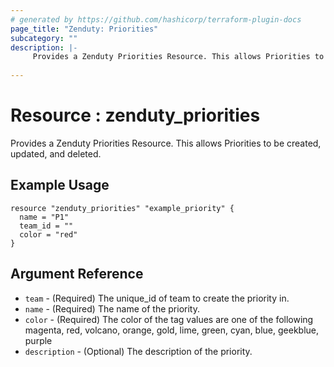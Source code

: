 ```yaml
---
# generated by https://github.com/hashicorp/terraform-plugin-docs
page_title: "Zenduty: Priorities"
subcategory: ""
description: |- 
     Provides a Zenduty Priorities Resource. This allows Priorities to be created, updated, and deleted.
  
---
```


# Resource : zenduty_priorities 
Provides a Zenduty Priorities Resource. This allows Priorities to be created, updated, and deleted.    
## Example Usage
```hcl
resource "zenduty_priorities" "example_priority" {
  name = "P1"
  team_id = ""
  color = "red"
}

```


## Argument Reference

* `team` - (Required) The unique_id of team to create the priority in.
* `name` - (Required) The name of the priority.
* `color` - (Required) The color of the tag values are one  of the following magenta, red, volcano, orange, gold, lime, green, cyan, blue, geekblue, purple
* `description` - (Optional) The description of the priority.
